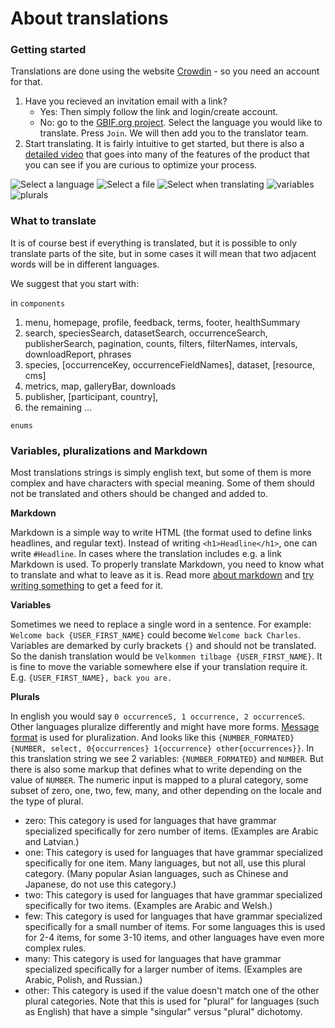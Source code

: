 
# About translations

### Getting started

Translations are done using the website [Crowdin](https://crowdin.com/) - so you need an account for that.

1. Have you recieved an invitation email with a link?
    * Yes: Then simply follow the link and login/create account.
    * No: go to the [GBIF.org project](https://crowdin.com/project/gbif-portal). Select the language you would like to translate. Press `Join`. We will then add you to the translator team.
2. Start translating. It is fairly intuitive to get started, but there is also a [detailed video](https://www.youtube.com/watch?v=bxdC7MfrO7A) that goes into many of the features of the product that you can see if you are curious to optimize your process.

![Select a language](/img/select_language.png?raw=true)
![Select a file](/img/select_file.png?raw=true)
![Select when translating](/img/translation_interface.jpg?raw=true)
![variables](/img/variables.png?raw=true)
![plurals](/img/plurals.png?raw=true)

### What to translate
It is of course best if everything is translated, but it is possible to only translate parts of the site, but in some cases it will mean that two adjacent words will be in different languages.

We suggest that you start with:

in `components`
1) menu, homepage, profile, feedback, terms, footer, healthSummary
2) search, speciesSearch, datasetSearch, occurrenceSearch, publisherSearch, pagination, counts, filters, filterNames, intervals, downloadReport, phrases
3) species, [occurrenceKey, occurrenceFieldNames], dataset, [resource, cms]
4) metrics, map, galleryBar, downloads
5) publisher, [participant, country],
6) the remaining ...

`enums`

### Variables, pluralizations and Markdown
Most translations strings is simply english text, but some of them is more complex and have characters with special meaning. Some of them should not be translated and others should be changed and added to.

**Markdown**

Markdown is a simple way to write HTML (the format used to define links headlines, and regular text). Instead of writing `<h1>Headline</h1>`, one can write `#Headline`. In cases where the translation includes e.g. a link Markdown is used. To properly translate Markdown, you need to know what to translate and what to leave as it is. Read more [about markdown](https://github.com/adam-p/markdown-here/wiki/Markdown-Cheatsheet) and [try writing something](https://dillinger.io/) to get a feed for it.

**Variables**

Sometimes we need to replace a single word in a sentence. For example: `Welcome back {USER_FIRST_NAME}` could become `Welcome back Charles`. Variables are demarked by curly brackets `{}` and should not be translated. So the danish translation would be `Velkommen tilbage {USER_FIRST_NAME}`. It is fine to move the variable somewhere else if your translation require it. E.g. `{USER_FIRST_NAME}, back you are.`

**Plurals**

In english you would say `0 occurrenceS, 1 occurrence, 2 occurrenceS`. Other languages pluralize differently and might have more forms. [Message format](https://messageformat.github.io/messageformat/page-guide) is used for pluralization.  And looks like this `{NUMBER_FORMATED} {NUMBER, select, 0{occurrences} 1{occurrence} other{occurrences}}`. In this translation string we see 2 variables: `{NUMBER_FORMATED}` and `NUMBER`. But there is also some markup that defines what to write depending on the value of `NUMBER`. The numeric input is mapped to a plural category, some subset of zero, one, two, few, many, and other depending on the locale and the type of plural. 

* zero: This category is used for languages that have grammar specialized specifically for zero number of items. (Examples are Arabic and Latvian.)
* one: This category is used for languages that have grammar specialized specifically for one item. Many languages, but not all, use this plural category. (Many popular Asian languages, such as Chinese and Japanese, do not use this category.)
* two: This category is used for languages that have grammar specialized specifically for two items. (Examples are Arabic and Welsh.)
* few: This category is used for languages that have grammar specialized specifically for a small number of items. For some languages this is used for 2-4 items, for some 3-10 items, and other languages have even more complex rules.
* many: This category is used for languages that have grammar specialized specifically for a larger number of items. (Examples are Arabic, Polish, and Russian.)
* other: This category is used if the value doesn't match one of the other plural categories. Note that this is used for "plural" for languages (such as English) that have a simple "singular" versus "plural" dichotomy.



